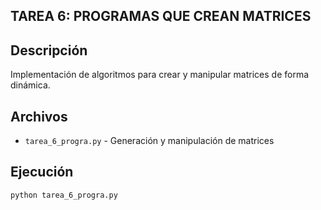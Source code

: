 
## **TAREA 6: PROGRAMAS QUE CREAN MATRICES**

## Descripción
Implementación de algoritmos para crear y manipular matrices de forma dinámica.

## Archivos
- `tarea_6_progra.py` - Generación y manipulación de matrices

## Ejecución
```bash
python tarea_6_progra.py
